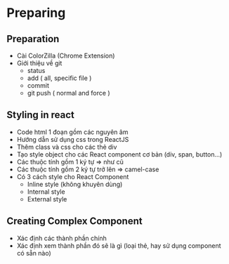 # Preparing

## Preparation

- Cài ColorZilla (Chrome Extension)
- Giới thiệu về git
  - status
  - add ( all, specific file )
  - commit
  - git push ( normal and force )

## Styling in react

- Code html 1 đoạn gồm các nguyên âm
- Hướng dẫn sử dụng css trong ReactJS
- Thêm class và css cho các thẻ div
- Tạo style object cho các React component cơ bản (div, span, button...)
- Các thuộc tính gồm 1 ký tự => như cũ
- Các thuộc tính gồm 2 ký tự trở lên => camel-case
- Có 3 cách style cho React Component
  - Inline style (không khuyên dùng)
  - Internal style
  - External style

## Creating Complex Component

- Xác định các thành phần chính
- Xác định xem thành phần đó sẽ là gì (loại thẻ, hay sử dụng component có sẵn nào)
